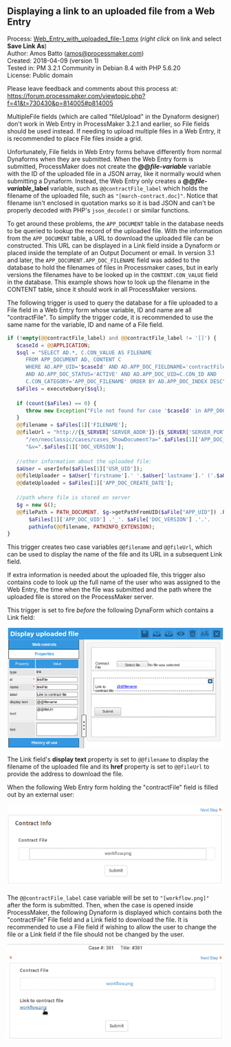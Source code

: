## Displaying a link to an uploaded file from a Web Entry 

Process: [Web_Entry_with_uploaded_file-1.pmx](Web_Entry_with_uploaded_file-1.pmx) (*right click* on link and select **Save Link As**)  
Author: Amos Batto (amos@processmaker.com)  
Created: 2018-04-09 (version 1)  
Tested in: PM 3.2.1 Community in Debian 8.4 with PHP 5.6.20   
License: Public domain  

Please leave feedback and comments about this process at:  
https://forum.processmaker.com/viewtopic.php?f=41&t=730430&p=814005#p814005

MultipleFile fields (which are called "fileUpload" in the Dynaform designer) don't work in Web Entry in ProcessMaker 3.2.1 and earlier, so File fields should be used instead. If needing to upload multiple files in a Web Entry, it is recommended to place File files inside a grid. 

Unfortunately, File fields in Web Entry forms behave differently from normal Dynaforms when they are submitted. When the Web Entry form is submitted, ProcessMaker does not create the **@@_file-variable_** variable with the ID of the uploaded file in a JSON array, like it normally would when submitting a Dynaform. Instead, the Web Entry only creates a **@@*file-variable*_label** variable, such as `@@contractFile_label` which holds the filename of the uploaded file, such as `"[march-contract.doc]"`. Notice that filename isn't enclosed in quotation marks so it is bad JSON and can't be properly decoded with PHP's `json_decode()` or similar functions.

To get around these problems, the `APP_DOCUMENT` table in the database needs to be queried to lookup the record of the uploaded file. With the information from the `APP_DOCUMENT` table, a URL to download the uploaded file can be constructed. This URL can be displayed in a Link field inside a Dynaform or placed inside the template of an Output Document or email. In version 3.1 and later, the `APP_DOCUMENT.APP_DOC_FILENAME` field was added to the database to hold the filenames of files in Processmaker cases, but in early versions the filenames have to be looked up in the `CONTENT.CON_VALUE` field in the database. This example shows how to look up the filename in the CONTENT table, since it should work in all ProcessMaker versions.

The following trigger is used to query the database for a file uploaded to a File field in a Web Entry form whose variable, ID and name are all "contractFile". To simplify the trigger code, it is recommended to use the same name for the variable, ID and name of a File field.  
```php
if (!empty(@@contractFile_label) and @@contractFile_label != '[]') {
   $caseId = @@APPLICATION;
   $sql = "SELECT AD.*, C.CON_VALUE AS FILENAME 
      FROM APP_DOCUMENT AD, CONTENT C 
      WHERE AD.APP_UID='$caseId' AND AD.APP_DOC_FIELDNAME='contractFile'
      AND AD.APP_DOC_STATUS='ACTIVE' AND AD.APP_DOC_UID=C.CON_ID AND
      C.CON_CATEGORY='APP_DOC_FILENAME' ORDER BY AD.APP_DOC_INDEX DESC";
   $aFiles = executeQuery($sql);
    
   if (count($aFiles) == 0) {
      throw new Exception("File not found for case '$caseId' in APP_DOCUMENT table.");
   }    
   @@filename = $aFiles[1]['FILENAME'];
   @@fileUrl = "http://{$_SERVER['SERVER_ADDR']}:{$_SERVER['SERVER_PORT']}/sys" . @@SYS_SYS .
      "/en/neoclassic/cases/cases_ShowDocument?a=".$aFiles[1]['APP_DOC_UID'].
      "&v=".$aFiles[1]['DOC_VERSION'];
    
   //other information about the uploaded file:
   $aUser = userInfo($aFiles[1]['USR_UID']);
   @@fileUploader = $aUser['firstname'].' '.$aUser['lastname'].' ('.$aUser['username'].')';
   @@dateUploaded = $aFiles[1]['APP_DOC_CREATE_DATE'];
    
   //path where file is stored on server
   $g = new G();
   @@filePath = PATH_DOCUMENT. $g->getPathFromUID($aFile["APP_UID"]) .PATH_SEP. 
       $aFiles[1]['APP_DOC_UID'] .'_'. $aFile['DOC_VERSION'] .'.'. 
       pathinfo(@@filename, PATHINFO_EXTENSION);
} 
```
This trigger creates two case variables `@@filename` and `@@fileUrl`, which can be used to display the name of the file and its URL in a subsequent Link field.

If extra information is needed about the uploaded file, this trigger also contains code to look up the full name of the user who was assigned to the Web Entry, the time when the file was submitted and the path where the uploaded file is stored on the ProcessMaker server. 

This trigger is set to fire *before* the following DynaForm which contains a Link field:

![DisplayUploadedFileDesign.png](DisplayUploadedFileDesign.png)

The Link field's **display text** property is set to `@@filename` to display the filename of the uploaded file and its **href** property is set to `@@fileUrl` to provide the address to download the file.

When the following Web Entry form holding the "contractFile" field is filled out by an external user:

![webEntryForm.png](webEntryForm.png)

The `@@contractFile_label` case variable will be set to `"[workflow.png]"` after the form is submitted. Then, when the case is opened inside ProcessMaker, the following Dynaform is displayed which contains both the "contractFile" File field and a Link field to download the file. It is recommended to use a File field if wishing to allow the user to change the file or a Link field if the file should not be changed by the user. 

![DynformWithLinkToUploadedFile.png](DynformWithLinkToUploadedFile.png)

